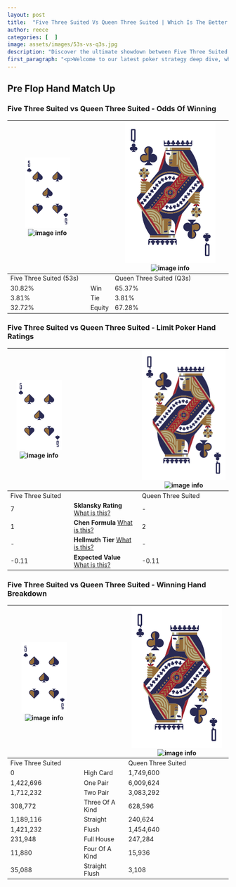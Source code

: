 ```yaml
---
layout: post
title:  "Five Three Suited Vs Queen Three Suited | Which Is The Better Hand In Poker? A Complete Guide"
author: reece
categories: [  ]
image: assets/images/53s-vs-q3s.jpg
description: "Discover the ultimate showdown between Five Three Suited and Queen Three Suited in poker! Uncover the odds, strategies, and scenarios where one hand triumphs over the other. Get ready to up your poker game with this thrilling analysis."
first_paragraph: "<p>Welcome to our latest poker strategy deep dive, where we're pitting two distinct hands against each other in a high-stakes showdown: Five Three Suited vs Queen Three Suited.</p><p>In the dynamic world of poker, every decision counts, and knowing which hand holds the upper hand is key to your success at the table.</p><p>In this article, we'll dissect these two hands, explore the scenarios where one dominates the other, and equip you with the knowledge to make strategic choices that can tip the odds in your favor.</p><p>Get ready to unravel the intriguing dynamics of these poker hands and elevate your game to new heights.</p>"
---
```




[comment]: # (sp0)

## Pre Flop Hand Match Up

<div class="table hand-ratings" markdown="1"> 



### Five Three Suited vs Queen Three Suited - Odds Of Winning


    
| ![image info](assets/images/hand1/5.png) ![image info](assets/images/hand1/3s.png) |  | ![image info](assets/images/hand2/Q.png) ![image info](assets/images/hand2/3s.png) |
| -------- | -------- | -------- |
| Five Three Suited (53s) |  | Queen Three Suited (Q3s) |
| 30.82% | Win | 65.37% |
| 3.81% | Tie | 3.81% |
| 32.72% | Equity | 67.28% |




[comment]: # (sp1)



### Five Three Suited vs Queen Three Suited - Limit Poker Hand Ratings


    
| ![image info](assets/images/hand1/5.png) ![image info](assets/images/hand1/3s.png) |  | ![image info](assets/images/hand2/Q.png) ![image info](assets/images/hand2/3s.png) |
| -------- | -------- | -------- |
| Five Three Suited |  | Queen Three Suited |
| 7 | **Sklansky Rating** [What is this?](/sklansky-rating-explained) | - |
| 1 | **Chen Formula** [What is this?](/chen-formula-explained) | 2 |
| - | **Hellmuth Tier** [What is this?](/Hellmuth-tier-explained) | - |
| -0.11 | **Expected Value** [What is this?](/expected-value-explained) | -0.11 |




[comment]: # (sp2)



### Five Three Suited vs Queen Three Suited - Winning Hand Breakdown


    
| ![image info](assets/images/hand1/5.png) ![image info](assets/images/hand1/3s.png) |  | ![image info](assets/images/hand2/Q.png) ![image info](assets/images/hand2/3s.png) |
| -------- | -------- | -------- |
| Five Three Suited |  | Queen Three Suited |
| 0 | High Card | 1,749,600 |
| 1,422,696 | One Pair | 6,009,624 |
| 1,712,232 | Two Pair | 3,083,292 |
| 308,772 | Three Of A Kind | 628,596 |
| 1,189,116 | Straight | 240,624 |
| 1,421,232 | Flush | 1,454,640 |
| 231,948 | Full House | 247,284 |
| 11,880 | Four Of A Kind | 15,936 |
| 35,088 | Straight Flush | 3,108 |




[comment]: # (sp3)



</div>

[comment]: # (sp4)



[comment]: # (sp5)

